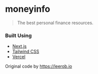 # moneyinfo

> The best personal finance resources.

### Built Using

- [Next.js](https://nextjs.org/)
- [Tailwind CSS](https://tailwindcss.com)
- [Vercel](https://vercel.com)

Original code by https://leerob.io
